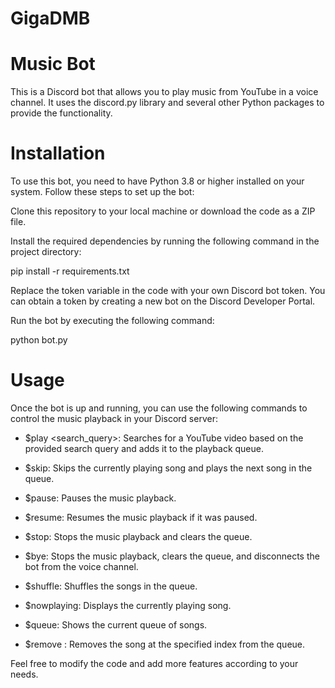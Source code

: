 # GigaDMB



# Music Bot

This is a Discord bot that allows you to play music from YouTube in a voice channel. It uses the discord.py library and several other Python packages to provide the functionality.

# Installation

To use this bot, you need to have Python 3.8 or higher installed on your system. Follow these steps to set up the bot:

Clone this repository to your local machine or download the code as a ZIP file.

Install the required dependencies by running the following command in the project directory:

pip install -r requirements.txt

Replace the token variable in the code with your own Discord bot token. You can obtain a token by creating a new bot on the Discord Developer Portal.

Run the bot by executing the following command:

python bot.py


# Usage
Once the bot is up and running, you can use the following commands to control the music playback in your Discord server:

- $play <search_query>: Searches for a YouTube video based on the provided search query and adds it to the playback queue.

- $skip: Skips the currently playing song and plays the next song in the queue.

- $pause: Pauses the music playback.

- $resume: Resumes the music playback if it was paused.

- $stop: Stops the music playback and clears the queue.

- $bye: Stops the music playback, clears the queue, and disconnects the bot from the voice channel.

- $shuffle: Shuffles the songs in the queue.

- $nowplaying: Displays the currently playing song.

- $queue: Shows the current queue of songs.

- $remove <index>: Removes the song at the specified index from the queue.

 Feel free to modify the code and add more features according to your needs.
